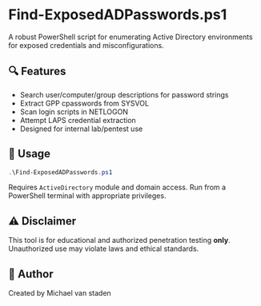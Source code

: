 # Find-ExposedADPasswords.ps1

A robust PowerShell script for enumerating Active Directory environments for exposed credentials and misconfigurations.

## 🔍 Features

- Search user/computer/group descriptions for password strings
- Extract GPP cpasswords from SYSVOL
- Scan login scripts in NETLOGON
- Attempt LAPS credential extraction
- Designed for internal lab/pentest use

## 🚀 Usage

```powershell
.\Find-ExposedADPasswords.ps1
```

Requires `ActiveDirectory` module and domain access. Run from a PowerShell terminal with appropriate privileges.

## ⚠️ Disclaimer

This tool is for educational and authorized penetration testing **only**. Unauthorized use may violate laws and ethical standards.

## 👤 Author

Created by Michael van staden
